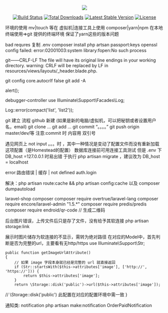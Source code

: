 <p align="center"><img src="https://laravel.com/assets/img/components/logo-laravel.svg"></p>

<p align="center">
<a href="https://travis-ci.org/laravel/framework"><img src="https://travis-ci.org/laravel/framework.svg" alt="Build Status"></a>
<a href="https://packagist.org/packages/laravel/framework"><img src="https://poser.pugx.org/laravel/framework/d/total.svg" alt="Total Downloads"></a>
<a href="https://packagist.org/packages/laravel/framework"><img src="https://poser.pugx.org/laravel/framework/v/stable.svg" alt="Latest Stable Version"></a>
<a href="https://packagist.org/packages/laravel/framework"><img src="https://poser.pugx.org/laravel/framework/license.svg" alt="License"></a>
</p>

环境的使用
mv|touch  等在 虚拟机|连接工具上使用
composer|yarn|npm  在本地终端使用=>git 提供的终端环境
保证了yarn这些的版本问题

bad  requres
复制  .env
composer install
php artsan  passport:keys
openssl config failed: error:02001003:system library:fopen:No such process

git——CRLF-LF
The file will have its original line endings in your working directory.
warning: CRLF will be replaced by LF in resources/views/layouts/_header.blade.php.

git config core.autocrlf false
git add -A

alert();

debugger-controller
use Illuminate\Support\Facades\Log;

Log::error(compact('list', 'list2'));


git 建立 流程 
github 新建 (如果是新的电脑/虚拟机，可以把秘钥或者设置用户名，email)
git clone ...
git add ...
git commit “。。。。”
git push origin master/dev/等
注意:commit 时 内容用 双引号

遇见网页上 not input 。。。时 ，其中一种情况是变动了配置文件而没有重新加载这项配置（是Homestead的配置） 
数据库连接前可用连接工具测试  但是 .env   下  DB_host =127.0.0.1   时易出错 于执行 php artisan migrate ，建议改为 DB_host = localhost  


error:路由错误  |   缓存  | not defined auth.login   

解决：php artisan route:cache && php artisan config:cache    以及 composer dumpautoload


laravel-shop
composer
composer require overtrue/laravel-lang
composer require encore/laravel-admin "1.5.*"
composer require predis/predis
composer require endroid/qr-code
// 生成二维码

后台图片错误，上传文件后只是存了文件，没有给予其软连接
php artisan storage:link

展示时图片储存为软连接的不显示，需转为绝对路径
在对应的Model中，首先判断是否为完整的url，主要看有无http/https
use Illuminate\Support\Str;

    public function getImageUrlAttribute()
    {
        // 如果 image 字段本身就已经是完整的 url 就直接返回
        if (Str::startsWith($this->attributes['image'], ['http://', 'https://'])) {
            return $this->attributes['image'];
        }
        return \Storage::disk('public')->url($this->attributes['image']);
// \Storage::disk('public') 此配置在对应的配置环境中需一致
    }

通知类:	notification 
php artisan make:notification OrderPaidNotification